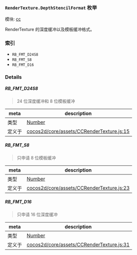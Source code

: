 ### `RenderTexture.DepthStencilFormat` 枚举



模块: [cc](../modules/cc.md)


RenderTexture 的深度缓冲以及模板缓冲格式。


### 索引
  - `RB_FMT_D24S8`
  - `RB_FMT_S8`
  - `RB_FMT_D16`

### Details


##### RB_FMT_D24S8

> 24 位深度缓冲和 8 位模板缓冲

| meta | description |
|------|-------------|
| 类型 | <a href="https://developer.mozilla.org/en/JavaScript/Reference/Global_Objects/Number" class="crosslink external" target="_blank">Number</a> |
| 定义于 | [cocos2d/core/assets/CCRenderTexture.js:15](https://github.com/cocos-creator/engine/blob/2fda22be5638065a190bc4c97da6548631319aba/cocos2d/core/assets/CCRenderTexture.js#L15) |



##### RB_FMT_S8

> 只申请 8 位模板缓冲

| meta | description |
|------|-------------|
| 类型 | <a href="https://developer.mozilla.org/en/JavaScript/Reference/Global_Objects/Number" class="crosslink external" target="_blank">Number</a> |
| 定义于 | [cocos2d/core/assets/CCRenderTexture.js:23](https://github.com/cocos-creator/engine/blob/2fda22be5638065a190bc4c97da6548631319aba/cocos2d/core/assets/CCRenderTexture.js#L23) |



##### RB_FMT_D16

> 只申请 16 位深度缓冲

| meta | description |
|------|-------------|
| 类型 | <a href="https://developer.mozilla.org/en/JavaScript/Reference/Global_Objects/Number" class="crosslink external" target="_blank">Number</a> |
| 定义于 | [cocos2d/core/assets/CCRenderTexture.js:31](https://github.com/cocos-creator/engine/blob/2fda22be5638065a190bc4c97da6548631319aba/cocos2d/core/assets/CCRenderTexture.js#L31) |


